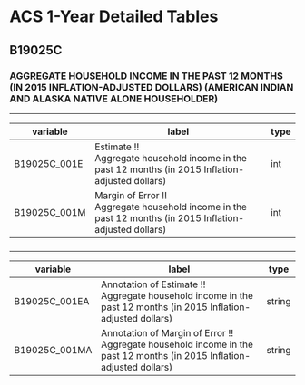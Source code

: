 # ACS 1-Year Detailed Tables

## B19025C

### AGGREGATE HOUSEHOLD INCOME IN THE PAST 12 MONTHS (IN 2015 INFLATION-ADJUSTED DOLLARS) (AMERICAN INDIAN AND ALASKA NATIVE ALONE HOUSEHOLDER)

___

| variable | label | type |
| ----- | ----- | ----- |
| B19025C_001E | Estimate !!<br>Aggregate household income in the past 12 months (in 2015 Inflation-adjusted dollars) | int |
| B19025C_001M | Margin of Error !!<br>Aggregate household income in the past 12 months (in 2015 Inflation-adjusted dollars) | int |
### 

___

| variable | label | type |
| ----- | ----- | ----- |
| B19025C_001EA | Annotation of Estimate !!<br>Aggregate household income in the past 12 months (in 2015 Inflation-adjusted dollars) | string |
| B19025C_001MA | Annotation of Margin of Error !!<br>Aggregate household income in the past 12 months (in 2015 Inflation-adjusted dollars) | string |

